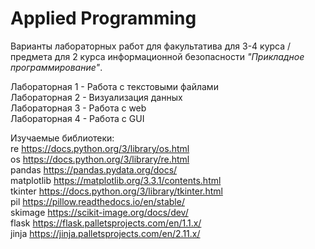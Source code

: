 # Applied Programming

Варианты лабораторных работ для факультатива для 3-4 курса / предмета для 2 курса информационной безопасности *"Прикладное программирование"*.

Лабораторная 1 - Работа с текстовыми файлами  
Лабораторная 2 - Визуализация данных  
Лабораторная 3 - Работа с web  
Лабораторная 4 - Работа с GUI  

Изучаемые библиотеки:  
re https://docs.python.org/3/library/os.html  
os https://docs.python.org/3/library/re.html  
pandas https://pandas.pydata.org/docs/  
matplotlib https://matplotlib.org/3.3.1/contents.html  
tkinter https://docs.python.org/3/library/tkinter.html  
pil https://pillow.readthedocs.io/en/stable/  
skimage https://scikit-image.org/docs/dev/  
flask https://flask.palletsprojects.com/en/1.1.x/  
jinja https://jinja.palletsprojects.com/en/2.11.x/  
